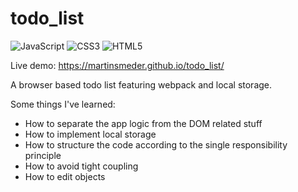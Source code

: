 # todo_list

![JavaScript](https://img.shields.io/badge/javascript-%23323330.svg?style=for-the-badge&logo=javascript&logoColor=%23F7DF1E) ![CSS3](https://img.shields.io/badge/css3-%231572B6.svg?style=for-the-badge&logo=css3&logoColor=white) ![HTML5](https://img.shields.io/badge/html5-%23E34F26.svg?style=for-the-badge&logo=html5&logoColor=white)

Live demo: https://martinsmeder.github.io/todo_list/

A browser based todo list featuring webpack and local storage.

Some things I've learned:

- How to separate the app logic from the DOM related stuff
- How to implement local storage
- How to structure the code according to the single responsibility principle
- How to avoid tight coupling
- How to edit objects
